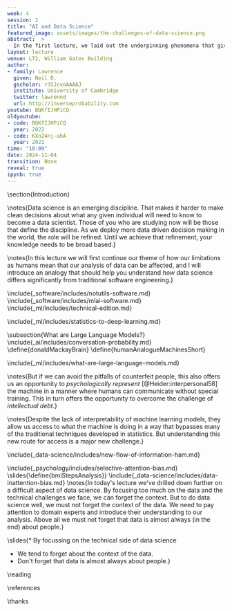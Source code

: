 ```yaml
---
week: 4
session: 2
title: "AI and Data Science"
featured_image: assets/images/the-challenges-of-data-science.png
abstract:  >
  In the first lecture, we laid out the underpinning phenomena that give us the landscape of data science. In this lecture we unpick the challenges that landscape presents us with. The material gives you context for why data science is very different from standard software engineering, and how data science problems need to be approached including the many different aspects that need to be considered. We will look at the challenges of deploying data science solutions in practice. We categorize them into three groups.
layout: lecture
venue: LT2, William Gates Building
author:
- family: Lawrence
  given: Neil D.
  gscholar: r3SJcvoAAAAJ
  institute: University of Cambridge
  twitter: lawrennd
  url: http://inverseprobability.com
youtube: BQKfIJHPiCQ
oldyoutube: 
- code: BQKfIJHPiCQ
  year: 2022
- code: KXnZ4nj-ahA
  year: 2021
time: "10:00"
date: 2024-11-04
transition: None
reveal: true
ipynb: true
---
```


\section{Introduction}

\notes{Data science is an emerging discipline. That makes it harder to make clean decisions about what any given individual will need to know to become a data scientist. Those of you who are studying now will be those that define the discipline. As we deploy more data driven decision making in the world, the role will be refined. Until we achieve that refinement, your knowledge needs to be broad based.}

\notes{In this lecture we will first continue our theme of how our limitations as humans mean that our analysis of data can be affected, and I will introduce an analogy that should help you understand *how* data science differs significantly from traditional software engineering.}

\include{_software/includes/notutils-software.md}
\include{_software/includes/mlai-software.md}
\include{_ml/includes/technical-edition.md}

\include{_ml/includes/statistics-to-deep-learning.md}

\subsection{What are Large Language Models?}
\include{_ai/includes/conversation-probability.md}
\define{donaldMackayBrain}
\define{humanAnalogueMachinesShort}

\include{_ml/includes/what-are-large-language-models.md}

\notes{But if we can avoid the pitfalls of counterfeit people, this also offers us an opportunity to *psychologically represent* [@Heider:interpersonal58] the machine in a manner where humans can communicate without special training. This in turn offers the opportunity to overcome the challenge of *intellectual debt*.}

\notes{Despite the lack of interpretability of machine learning models, they allow us access to what the machine is doing in a way that bypasses many of the traditional techniques developed in statistics. But understanding this new route for access is a major new challenge.}

\include{_data-science/includes/new-flow-of-information-ham.md}

\include{_psychology/includes/selective-attention-bias.md}
\slides{\define{bmiStepsAnalysis}}
\include{_data-science/includes/data-inattention-bias.md}
\notes{In today's lecture we've drilled down further on a difficult aspect of data science. By focusing too much on the data and the technical challenges we face, we can forget the context. But to do data science well, we must not forget the context of the data. We need to pay attention to domain experts and introduce their understanding to our analysis. Above all we must not forget that data is almost always (in the end) about people.}

\slides{* By focussing on the technical side of data science
* We tend to forget about the context of the data.
* Don't forget that data is almost always about people.}


\reading

\references

\thanks
